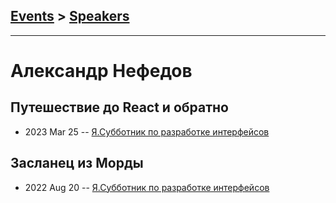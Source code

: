 ## [Events](../README.md) > [Speakers](../speakers.md)
---

# Александр Нефедов

## Путешествие до React и обратно
- 2023 Mar 25 -- [Я.Субботник по разработке интерфейсов](https://www.youtube.com/watch?v=bB-R_lOlTLE&t=374s)    
## Засланец из Морды
- 2022 Aug 20 -- [Я.Субботник по разработке интерфейсов](https://www.youtube.com/watch?v=A_7-hGxLseY&t=10398s)    
